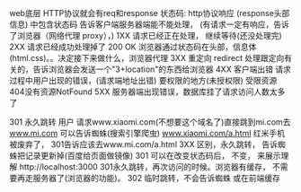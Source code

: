 web底层  HTTP协议就会有req和response
状态码: http协议响应 (response头部信息) 中包含状态码 告诉客户端服务器端能不能处理，
(有请求一定有响应，告诉了浏览器（网络代理 proxy），)
1XX 请求已经正在处理， 继续等待(还没处理完)
2XX 请求已经成功处理掉了    200  OK  浏览器通过状态码在头部，信息体(html.css)。。决定接下来做什么，浏览器代理
3XX 重定向 redirect 处理跟定向有关的，告诉浏览器会发送一个"3+location"的东西给浏览器
4XX 客户端出错 请求过程中用户出现的错误，(请求端地址出错) 要权限的地方(未授权限) 受限资源 404没有资源NotFound
5XX 服务器端出现错误，数据库挂了请求访问人数太多了


301 永久跳转
用户 请求www.xiaomi.com(不想要这个域名了)直接跳到mi.com去   www.mi.com
可以告诉蜘蛛(搜索引擎爬虫)
www.xiaomi.com/a.html  红米手机  被废弃了，  301告诉应该去www.mi.com/a.html
3XX 区别，永久跳转， 告诉蜘蛛把记录更新掉(百度给页面做镜像)
301 可以在改变状态码后， 不变， 来展示理解 http://localhost:3000 301永久跳转，再次访问的时候。浏览器有缓存， 不需要再走服务器了(浏览器的功能)。
302 临时跳转，不会告诉蜘蛛 或在前端缓存



